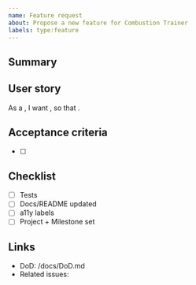 ```yaml
---
name: Feature request
about: Propose a new feature for Combustion Trainer
labels: type:feature
---
```


## Summary

## User story

As a <role>, I want <capability>, so that <benefit>.

## Acceptance criteria

- [ ] 

## Checklist

- [ ] Tests
- [ ] Docs/README updated
- [ ] a11y labels
- [ ] Project + Milestone set

## Links

- DoD: /docs/DoD.md
- Related issues:
